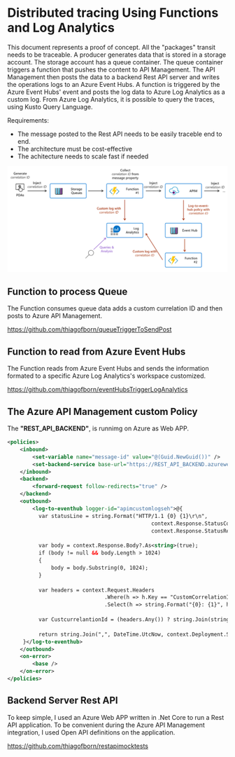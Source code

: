 # Distributed tracing Using Functions and Log Analytics

This document represents a proof of concept. All the "packages" transit needs to be traceable.
A producer generates data that is stored in a storage account. The storage account has a queue container.
The queue container triggers a function that pushes the content to API Management.
The API Management then posts the data to a backend Rest API server and writes the operations logs to an Azure Event Hubs. A function is triggered by the Azure Event Hubs' event and posts the log data to Azure Log Analytics as a custom log.
From Azure Log Analytics, it is possible to query the traces, using Kusto Query Language.

Requirements:

- The message posted to the Rest API needs to be easily traceble end to end.
- The architecture must be cost-effective
- The achitecture needs to scale fast if needed

![simple_view](media/10000fts_view.png)

## Function to process Queue

The Function consumes queue data adds a custom currelation ID and then posts to Azure API Management.

<https://github.com/thiagofborn/queueTriggerToSendPost>

## Function to read from Azure Event Hubs

The Function reads from Azure Event Hubs and sends the information formated to a specific Azure Log Analytics's workspace customized.

<https://github.com/thiagofborn/eventHubsTriggerLogAnalytics>

## The Azure API Management custom Policy

The **"REST_API_BACKEND"**, is runnimg on Azure as Web APP.

```xml
<policies>
    <inbound>
        <set-variable name="message-id" value="@(Guid.NewGuid())" />
        <set-backend-service base-url="https://REST_API_BACKEND.azurewebsites.net" />
    </inbound>
    <backend>
        <forward-request follow-redirects="true" />
    </backend>
    <outbound>
        <log-to-eventhub logger-id="apimcustomlogseh">@{
          var statusLine = string.Format("HTTP/1.1 {0} {1}\r\n",
                                              context.Response.StatusCode,
                                              context.Response.StatusReason);

          var body = context.Response.Body?.As<string>(true);
          if (body != null && body.Length > 1024)
          {
              body = body.Substring(0, 1024);
          }

          var headers = context.Request.Headers
                               .Where(h => h.Key == "CustomCorrelationId")
                               .Select(h => string.Format("{0}: {1}", h.Key, String.Join(", ", h.Value)));

          var CustcurrelantionId = (headers.Any()) ? string.Join(string.Empty, headers) : string.Empty;

          return string.Join(",", DateTime.UtcNow, context.Deployment.ServiceName, context.RequestId, context.Request.IpAddress, context.Operation.Name, CustcurrelantionId);
     }</log-to-eventhub>
    </outbound>
    <on-error>
        <base />
    </on-error>
</policies>
```

## Backend Server Rest API

To keep simple, I used an Azure Web APP written in .Net Core to run a Rest API application.  To be convenient during the Azure API Management integration, I used Open API definitions on the application.

<https://github.com/thiagofborn/restapimocktests>
